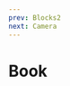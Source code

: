 ```yaml
---
prev: Blocks2
next: Camera
---
```


# Book

<ClientOnly>
   <demos-transitions-Book />
</ClientOnly>
